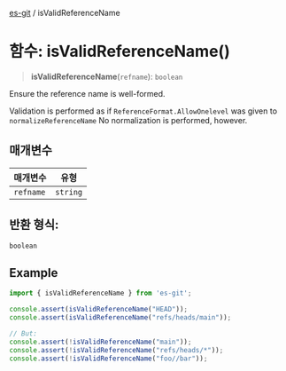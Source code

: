 [es-git](../globals.md) / isValidReferenceName

# 함수: isValidReferenceName()

> **isValidReferenceName**(`refname`): `boolean`

Ensure the reference name is well-formed.

Validation is performed as if `ReferenceFormat.AllowOnelevel`
was given to `normalizeReferenceName`
No normalization is performed, however.

## 매개변수

| 매개변수 | 유형 |
| ------ | ------ |
| `refname` | `string` |

## 반환 형식:

`boolean`

## Example

```ts
import { isValidReferenceName } from 'es-git';

console.assert(isValidReferenceName("HEAD"));
console.assert(isValidReferenceName("refs/heads/main"));

// But:
console.assert(!isValidReferenceName("main"));
console.assert(!isValidReferenceName("refs/heads/*"));
console.assert(!isValidReferenceName("foo//bar"));
```
